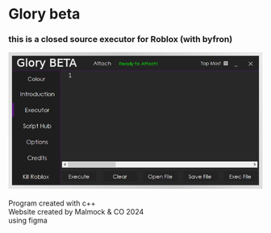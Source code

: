 <h1>Glory beta</h1>
<h3>this is a closed source executor for Roblox (with byfron)</h3>
<img src="images/skins/_glory_1.png"/>
<h9><br><br> Program created with c++<br>Website created by Malmock & CO 2024<br>using figma</h9>

